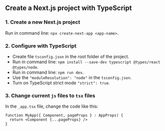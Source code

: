 ## Create a Next.js project with TypeScript

### 1. Create a new Next.js project

Run in command line: ```npx create-next-app <app-name>```.

### 2. Configure with TypeScript
- Create file `tsconfig.json` in the root folder of the project.
- Run in command line: ```npm install --save-dev typescript @types/react @types/node```.
- Run in command line: ```npm run dev```.
- Use the `"moduleResolution": "node"` in the `tsconfig.json`.
- Turn on TypeScript strict mode `"strict": true`.

### 3. Change current `js` files to `tsx` files
In the `_app.tsx` file, change the code like this:
```
function MyApp({ Component, pageProps } : AppProps) {
  return <Component {...pageProps} />
}
```
